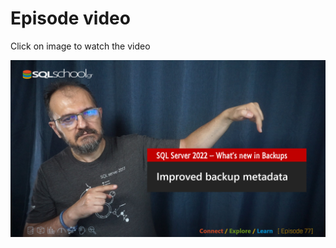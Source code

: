 # Episode video

Click on image to watch the video

[![Watch the video](./ytimage.png)](https://youtu.be/5axRAxYNCHs)

